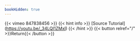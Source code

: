 ```yaml
---
bookHidden: true
---
```


{{< vimeo 847838456 >}}
{{< hint info >}}
[Source Tutorial] (https://youtu.be/_34LQI1ZMxI)
{{< /hint >}}
{{< button relref="/" >}}Return{{< /button >}}
